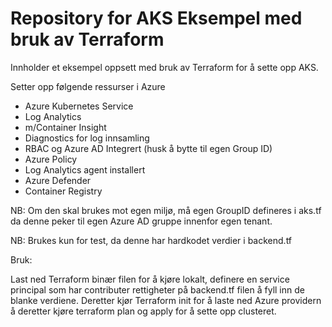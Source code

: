 # Repository for AKS Eksempel med bruk av Terraform

Innholder et eksempel oppsett med bruk av Terraform for å sette opp AKS. 

Setter opp følgende ressurser i Azure

* Azure Kubernetes Service 
* Log Analytics
* m/Container Insight
* Diagnostics for log innsamling
* RBAC og Azure AD Integrert (husk å bytte til egen Group ID)
* Azure Policy
* Log Analytics agent installert
* Azure Defender
* Container Registry

NB: Om den skal brukes mot egen miljø, må egen GroupID defineres i aks.tf da denne peker til egen Azure AD gruppe innenfor egen tenant. 

NB: Brukes kun for test, da denne har hardkodet verdier i backend.tf

Bruk:

Last ned Terraform binær filen for å kjøre lokalt, definere en service principal som har contributer rettigheter på backend.tf filen å fyll inn de blanke verdiene. Deretter kjør Terraform init for å laste ned Azure providern å deretter kjøre terraform plan og apply for å sette opp clusteret. 
